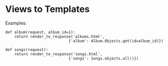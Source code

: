 # Views to Templates
Examples:
```
def album(request, album_id=1):
    return render_to_response('albums.html',
                            {'album': Album.Objects.get(id=album_id)})
```
```
def songs(request):
    return render_to_response('songs.html',
                            {'songs': Songs.objects.all()})
```



